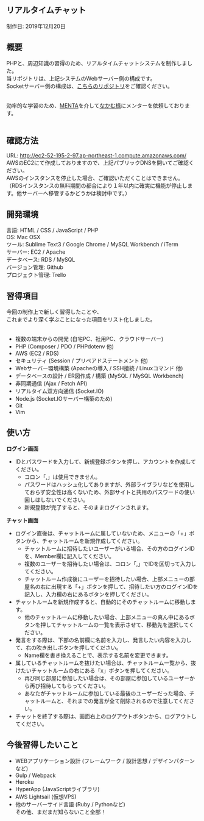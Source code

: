 ## リアルタイムチャット
制作日: 2019年12月20日

## 概要
PHPと、周辺知識の習得のため、リアルタイムチャットシステムを制作しました。<br>
当リポジトリは、上記システムのWebサーバー側の構成です。<br>
Socketサーバー側の構成は、[こちらのリポジトリ](https://github.com/H40831/real_time_chat-socket_server-)をご確認ください。<br><br>

効率的な学習のため、[MENTA](https://menta.work)を介して[なかむ様](https://menta.work/user/55)にメンターを依頼しております。<br><br>

## 確認方法
URL: http://ec2-52-195-2-97.ap-northeast-1.compute.amazonaws.com/<br>
AWSのEC2にて作成しておりますので、上記パブリックDNSを開いてご確認ください。<br>
AWSのインスタンスを停止した場合、ご確認いただくことはできません。<br>
（RDSインスタンスの無料期間の都合により１年以内に確実に機能が停止します。他サーバーへ移管するかどうかは検討中です。）

## 開発環境
言語: HTML / CSS / JavaScript / PHP<br>
OS: Mac OSX<br>
ツール: Sublime Text3 / Google Chrome / MySQL Workbench / iTerm<br>
サーバー: EC2 / Apache<br>
データベース: RDS / MySQL<br>
バージョン管理: Github<br>
プロジェクト管理: Trello<br>

## 習得項目
今回の制作上で新しく習得したことや、<br>
これまでより深く学ぶことになった項目をリスト化しました。<br><br>

- 複数の端末からの開発 (自宅PC、社用PC、クラウドサーバー)
- PHP (Composer / PDO / PHPdotenv 他)
- AWS (EC2 / RDS)
- セキュリティ (Session / プリペアドステートメント 他)
- Webサーバー環境構築 (Apacheの導入 / SSH接続 / Linuxコマンド 他)
- データベースの設計 / ER図作成 / 構築 (MySQL / MySQL Workbench)
- 非同期通信 (Ajax / Fetch API)
- リアルタイム双方向通信 (Socket.IO)
- Node.js (Socket.IOサーバー構築のため)
- Git
- Vim

## 使い方
**ログイン画面**
- IDとパスワードを入力して、新規登録ボタンを押し、アカウントを作成してください。
  - コロン「,」は使用できません。
  - パスワードはハッシュ化してありますが、外部ライブラリなどを使用しておらず安全性は高くないため、外部サイトと共用のパスワードの使い回しはしないでください。
  - 新規登録が完了すると、そのままログインされます。

**チャット画面**
- ログイン直後は、チャットルームに属していないため、メニューの「+」ボタンから、チャットルームを新規作成してください。
  - チャットルームに招待したいユーザーがいる場合、その方のログインIDを、Member欄に記入してください。
   - 複数のユーザーを招待したい場合は、コロン「,」でIDを区切って入力してください。
   - チャットルーム作成後にユーザーを招待したい場合、上部メニューの部屋名の右に出現する「+」ボタンを押して、招待したい方のログインIDを記入し、入力欄の右にあるボタンを押してください。
- チャットルームを新規作成すると、自動的にそのチャットルームに移動します。
  - 他のチャットルームに移動したい場合、上部メニューの真ん中にあるボタンを押してチャットルームの一覧を表示させて、移動先を選択してください。
- 発言をする際は、下部の名前欄に名前を入力し、発言したい内容を入力して、右の吹き出しボタンを押してください。
  - Name欄を書き換えることで、表示する名前を変更できます。
- 属しているチャットルームを抜けたい場合は、チャットルーム一覧から、抜けたいチャットルームの右にある「x」ボタンを押してください。
  - 再び同じ部屋に参加したい場合は、その部屋に参加しているユーザーから再び招待してもらってください。
  - あなたがチャットルームに参加している最後のユーザーだった場合、チャットルームと、それまでの発言が全て削除されるので注意してください。
- チャットを終了する際は、画面右上のログアウトボタンから、ログアウトしてください。

## 今後習得したいこと
- WEBアプリケーション設計 (フレームワーク / 設計思想 / デザインパターンなど)
- Gulp / Webpack
- Heroku
- HyperApp (JavaScriptライブラリ)
- AWS Lightsail (仮想VPS)
- 他のサーバーサイド言語 (Ruby / Pythonなど)<br>
その他、まだまだ知らないこと全部！

